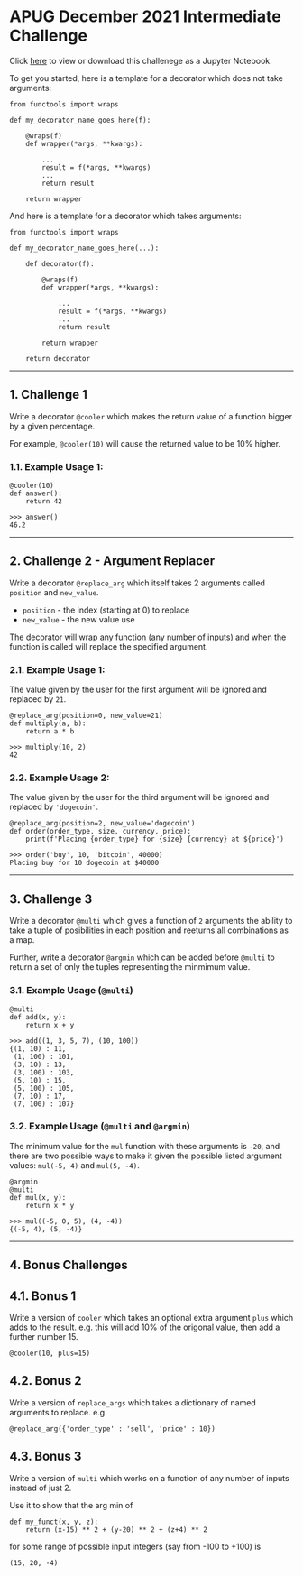 # APUG December 2021 Intermediate Challenge

Click [here](https://github.com/PythonAberdeen/user_group/blob/master/2021-12/intermediate/challenge.ipynb) to view or download this challenege as a Jupyter Notebook.

To get you started, here is a template for a decorator which does not take arguments:

    from functools import wraps

    def my_decorator_name_goes_here(f):

        @wraps(f)
        def wrapper(*args, **kwargs):

            ...
            result = f(*args, **kwargs)
            ...
            return result

        return wrapper

And here is a template for a decorator which takes arguments:

    from functools import wraps

    def my_decorator_name_goes_here(...):

        def decorator(f):

            @wraps(f)
            def wrapper(*args, **kwargs):

                ...
                result = f(*args, **kwargs)
                ...
                return result

            return wrapper

        return decorator
        
---

## 1. Challenge 1

Write a decorator `@cooler` which makes the return value of a function bigger by a given percentage.

For example, `@cooler(10)` will cause the returned value to be 10% higher.

### 1.1. Example Usage 1:

    @cooler(10)
    def answer():
        return 42
    
    >>> answer()
    46.2

---

## 2. Challenge 2 - Argument Replacer

Write a decorator `@replace_arg` which itself takes 2 arguments called `position` and `new_value`.

- `position` - the index (starting at 0) to replace
- `new_value` - the new value use

The decorator will wrap any function (any number of inputs) and when the function is called will replace the specified argument.

### 2.1. Example Usage 1:

The value given by the user for the first argument will be ignored and replaced by `21`.
    
    @replace_arg(position=0, new_value=21)
    def multiply(a, b):
        return a * b
        
    >>> multiply(10, 2)
    42

### 2.2. Example Usage 2:

The value given by the user for the third argument will be ignored and replaced by `'dogecoin'`.

    @replace_arg(position=2, new_value='dogecoin')
    def order(order_type, size, currency, price):
        print(f'Placing {order_type} for {size} {currency} at ${price}')
        
    >>> order('buy', 10, 'bitcoin', 40000)
    Placing buy for 10 dogecoin at $40000

---

## 3. Challenge 3

Write a decorator `@multi` which gives a function of `2` arguments the ability to take a tuple of posibilities in each position and reeturns all combinations as a map.

Further, write a decorator `@argmin` which can be added before `@multi` to return a set of only the tuples representing the minmimum value.

### 3.1. Example Usage (`@multi`)

    @multi
    def add(x, y):
        return x + y

    >>> add((1, 3, 5, 7), (10, 100))
    {(1, 10) : 11,
     (1, 100) : 101,
     (3, 10) : 13,
     (3, 100) : 103,
     (5, 10) : 15,
     (5, 100) : 105,
     (7, 10) : 17,
     (7, 100) : 107}

### 3.2. Example Usage (`@multi` and `@argmin`)

The minimum value for the `mul` function with these arguments is `-20`, and there are two possible ways to make it given the possible listed argument values: `mul(-5, 4)` and `mul(5, -4)`.

    @argmin
    @multi
    def mul(x, y):
        return x * y
    
    >>> mul((-5, 0, 5), (4, -4))
    {(-5, 4), (5, -4)}
    
---

## 4. Bonus Challenges

## 4.1. Bonus 1

Write a version of `cooler` which takes an optional extra argument `plus` which adds to the result. e.g. this will add 10% of the origonal value, then add a further number 15.

    @cooler(10, plus=15)

## 4.2. Bonus 2

Write a version of `replace_args` which takes a dictionary of named arguments to replace. e.g.

    @replace_arg({'order_type' : 'sell', 'price' : 10})

## 4.3. Bonus 3

Write a version of `multi` which works on a function of any number of inputs instead of just 2.

Use it to show that the arg min of

    def my_funct(x, y, z):
        return (x-15) ** 2 + (y-20) ** 2 + (z+4) ** 2

for some range of possible input integers (say from -100 to +100) is

    (15, 20, -4)